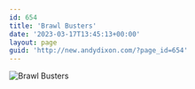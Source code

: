 ```yaml
---
id: 654
title: 'Brawl Busters'
date: '2023-03-17T13:45:13+00:00'
layout: page
guid: 'http://new.andydixon.com/?page_id=654'
---
```


![Brawl Busters](https://i0.wp.com/assets.g8x2.ldn.idrivee2-23.com/posters/Brawl%20Busters%2001.jpg?w=1200&ssl=1 "Brawl Busters")